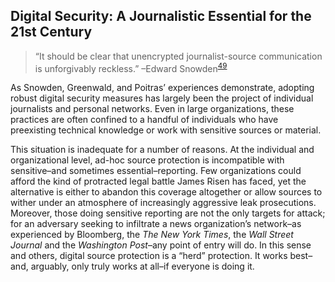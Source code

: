 Digital Security: A Journalistic Essential for the 21st Century
---------------------------------------------------------------

> “It should be clear that unencrypted journalist-source communication
> is unforgivably reckless.”
> –Edward Snowden<sup>[49](footnotes/README.html#fn49)</sup>

As Snowden, Greenwald, and Poitras’ experiences demonstrate, adopting
robust digital security measures has largely been the project of
individual journalists and personal networks. Even in large
organizations, these practices are often confined to a handful of
individuals who have preexisting technical knowledge or work with
sensitive sources or material.

This situation is inadequate for a number of reasons. At the individual
and organizational level, ad-hoc source protection is incompatible with
sensitive–and sometimes essential–reporting. Few organizations could
afford the kind of protracted legal battle James Risen has faced, yet
the alternative is either to abandon this coverage altogether or allow
sources to wither under an atmosphere of increasingly aggressive leak
prosecutions. Moreover, those doing sensitive reporting are not the only
targets for attack; for an adversary seeking to infiltrate a news
organization’s network–as experienced by Bloomberg, the *The New York
Times*, the *Wall Street Journal* and the *Washington Post*–any point of
entry will do. In this sense and others, digital source protection is a
“herd” protection. It works best–and, arguably, only truly works at
all–if everyone is doing it.
